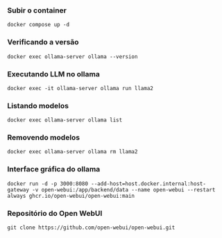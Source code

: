 ### Subir o container
```shell
docker compose up -d
```

### Verificando a versão
```shell
docker exec ollama-server ollama --version
```

### Executando LLM no ollama
```shell
docker exec -it ollama-server ollama run llama2
```

### Listando modelos
```shell
docker exec ollama-server ollama list
```

### Removendo modelos
```shell
docker exec ollama-server ollama rm llama2
```

### Interface gráfica do ollama
```shell
docker run -d -p 3000:8080 --add-host=host.docker.internal:host-gateway -v open-webui:/app/backend/data --name open-webui --restart always ghcr.io/open-webui/open-webui:main
```

### Repositório do Open WebUI
```shell
git clone https://github.com/open-webui/open-webui.git
```